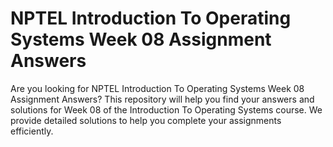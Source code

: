 # NPTEL Introduction To Operating Systems Week 08 Assignment Answers

Are you looking for NPTEL Introduction To Operating Systems Week 08 Assignment Answers? This repository will help you find your answers and solutions for Week 08 of the Introduction To Operating Systems course. We provide detailed solutions to help you complete your assignments efficiently.